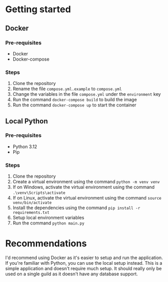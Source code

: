 # Getting started
## Docker
### Pre-requisites
- Docker
- Docker-compose
### Steps
1. Clone the repository
2. Rename the file `compose.yml.example` to `compose.yml`
3. Change the variables in the file `compose.yml` under the `environment` key
4. Run the command `docker-compose build` to build the image
5. Run the command `docker-compose up` to start the container
## Local Python
### Pre-requisites
- Python 3.12
- Pip
### Steps
1. Clone the repository
2. Create a virtual environment using the command `python -m venv venv`
3. If on Windows, activate the virtual environment using the command `.\venv\Scripts\activate`
4. If on Linux, activate the virtual environment using the command `source venv/bin/activate`
5. Install the dependencies using the command `pip install -r requirements.txt`
6. Setup local environment variables
7. Run the command `python main.py`

# Recommendations
I'd recommend using Docker as it's easier to setup and run the application. If you're familiar with Python, you can use the local setup instead. This is a simple application and doesn't require much setup. It should really only be used on a single guild as it doesn't have any database support.